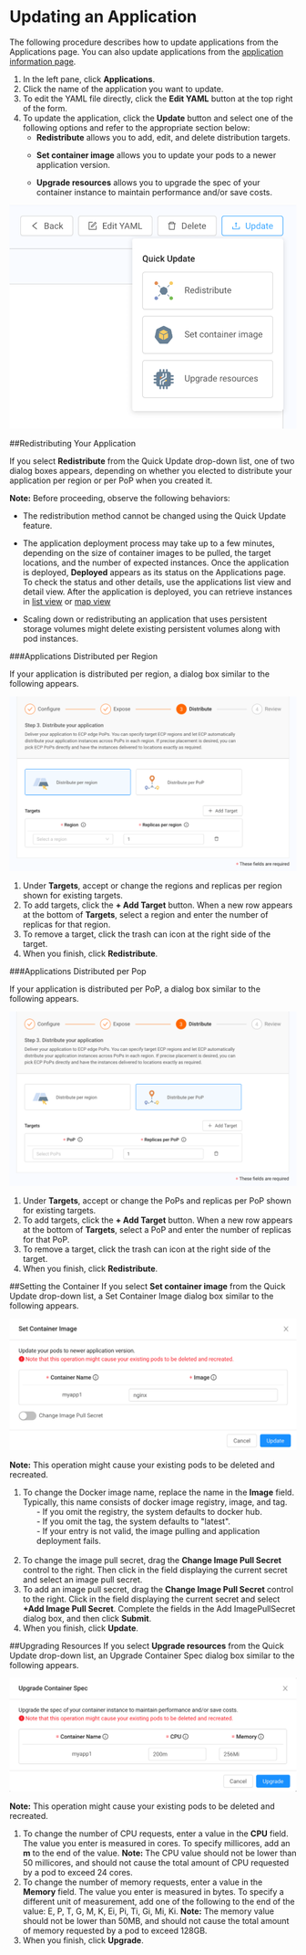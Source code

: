 # Updating an Application

The following procedure describes how to update applications from the Applications page. You can also update applications from the [application information page](</docs/portal/applications/viewing-application-information.md>).

1. In the left pane, click **Applications**.
2. Click the name of the application you want to update.
3. To edit the YAML file directly, click the **Edit YAML** button at the top right of the form.
4. To update the application, click the **Update** button and select one of the following options and refer to the appropriate section below:<ul><li> **Redistribute** allows you to add, edit, and delete distribution targets.</ul></li><ul><li>**Set container image** allows you to update your pods to a newer application version.<br></ul></li><ul><li>**Upgrade resources** allows you to upgrade the spec of your container instance to maintain performance and/or save costs.</ul></li>

![null](</docs/resources/images/applications/applications-update.png>)

##Redistributing Your Application

If you select **Redistribute** from the Quick Update drop-down list, one of two dialog boxes appears, depending on whether you elected to distribute your application per region or per PoP when you created it.

**Note:** Before proceeding, observe the following behaviors:<ul><li>The redistribution method cannot be changed using the Quick Update feature.</ul></li><ul><li>The application deployment process may take up to a few minutes, depending on the size of container images to be pulled, the target locations, and the number of expected instances. Once the application is deployed, **Deployed** appears as its status on the Applications page. To check the status and other details, use the applications list view and detail view. After the application is deployed, you can retrieve instances in [list view](</docs/portal/applications/retrieving-instances-of-an-application.md#retrieving-instances-of-an-application-in-list-view>) or [map view](</docs/portal/applications/retrieving-instances-of-an-application.md#retrieving-instances-of-an-application-in-map-view>)</ul></li><ul><li>Scaling down or redistributing an application that uses persistent storage volumes might delete existing persistent volumes along with pod instances.</li></ul></li>

###Applications Distributed per Region

If your application is distributed per region, a dialog box similar to the following appears.

![null](</docs/resources/images/applications/new_Redistribute-Your-Application-Distribute-per-Region.png>)

1. Under **Targets**, accept or change the regions and replicas per region shown for existing targets.
2. To add targets, click the **+ Add Target** button. When a new row appears at the bottom of **Targets**, select a region and enter the number of replicas for that region.
3. To remove a target, click the trash can icon at the right side of the target.
4. When you finish, click **Redistribute**.

###Applications Distributed per Pop

If your application is distributed per PoP, a dialog box similar to the following appears.

![null](</docs/resources/images/applications/new_Redistribute-Your-Application-Distribute-per-Pop.png>)

1. Under **Targets**, accept or change the PoPs and replicas per PoP shown for existing targets.
2. To add targets, click the **+ Add Target** button. When a new row appears at the bottom of **Targets**, select a PoP and enter the number of replicas for that PoP.
3. To remove a target, click the trash can icon at the right side of the target.
4. When you finish, click **Redistribute**.

##Setting the Container 
If you select **Set container image** from the Quick Update drop-down list, a Set Container Image dialog box similar to the following appears. 

![null](</docs/resources/images/applications/new_Set-Container-Image-Dialog-Box.png>)

**Note:** This operation might cause your existing pods to be deleted and recreated.

1. To change the Docker image name, replace the name in the **Image** field. Typically, this name consists of docker image registry, image, and tag.
<br><ul>- If you omit the registry, the system defaults to docker hub.</ul><ul>- If you omit the tag, the system defaults to "latest".</ul><ul>- If your entry is not valid, the image pulling and application deployment fails.</ul></br>
2. To change the image pull secret, drag the <strong>Change Image Pull Secret</strong> control to the right. Then click in the field displaying the current secret and select an image pull secret.
3. To add an image pull secret, drag the <strong>Change Image Pull Secret</strong> control to the right. Click in the field displaying the current secret and select <strong>+Add Image Pull Secret</strong>. Complete the fields in the Add ImagePullSecret dialog box, and then click <strong>Submit</strong>. 
4. When you finish, click **Update**.
   
##Upgrading Resources
If you select **Upgrade resources** from the Quick Update drop-down list, an Upgrade Container Spec dialog box similar to the following appears. 

![null](</docs/resources/images/applications/Upgrade-Container-Spec-Dialog-Box.png>)

**Note:** This operation might cause your existing pods to be deleted and recreated.

1. To change the number of CPU requests, enter a value in the **CPU** field. The value you enter is measured in cores. To specify millicores, add an **m** to the end of the value.
   **Note:** The CPU value should not be lower than 50 millicores, and should not cause the total amount of CPU requested by a pod to exceed 24 cores.
2. To change the number of memory requests, enter a value in the **Memory** field. The value you enter is measured in bytes. To specify a different unit of measurement, add one of the following to the end of the value: E, P, T, G, M, K, Ei, Pi, Ti, Gi, Mi, Ki.
**Note:** The memory value should not be lower than 50MB, and should not cause the total amount of memory requested by a pod to exceed 128GB.
3. When you finish, click **Upgrade**.    


    